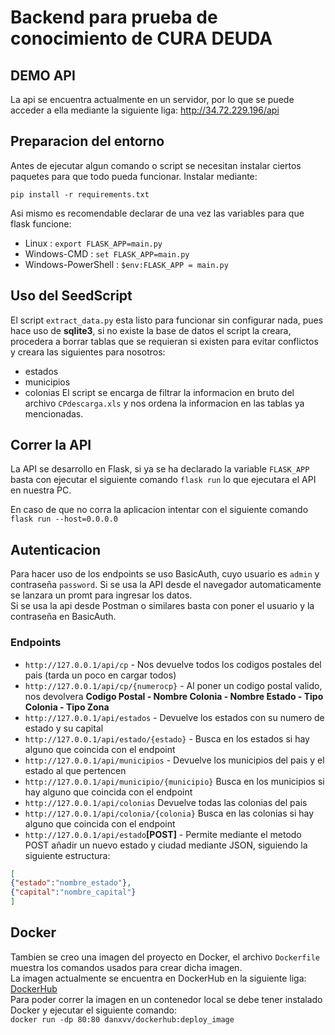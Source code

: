 # Backend para prueba de conocimiento de CURA DEUDA

## DEMO API
La api se encuentra actualmente en un servidor, por lo que se puede acceder a ella mediante la siguiente liga: http://34.72.229.196/api

## Preparacion del entorno

Antes de ejecutar algun comando o script se necesitan instalar ciertos paquetes para que todo pueda funcionar.
Instalar mediante:

`pip install -r requirements.txt`

Asi mismo es recomendable declarar de una vez las variables para que flask funcione:

* Linux : `export FLASK_APP=main.py`
* Windows-CMD : `set FLASK_APP=main.py`
* Windows-PowerShell : `$env:FLASK_APP = main.py`

## Uso del SeedScript

El script `extract_data.py` esta listo para funcionar sin configurar nada, pues hace uso de **sqlite3**, si no existe la base de datos el script la creara, procedera a borrar tablas que se requieran si existen para evitar conflictos y creara las siguientes para nosotros:
* estados
* municipios
* colonias
El script se encarga de filtrar la informacion en bruto del archivo `CPdescarga.xls` y nos ordena la informacion en las tablas ya mencionadas.

## Correr la API

La API se desarrollo en Flask, si ya se ha declarado la variable `FLASK_APP` basta con ejecutar el siguiente comando `flask run` lo que ejecutara el API en nuestra PC.

En caso de que no corra la aplicacion intentar con el siguiente comando `flask run --host=0.0.0.0` 

## Autenticacion

Para hacer uso de los endpoints se uso BasicAuth, cuyo usuario es `admin` y contraseña `password`. Si se usa la API desde el navegador automaticamente se lanzara un promt para ingresar los datos.  
Si se usa la api desde Postman o similares basta con poner el usuario y la contraseña en BasicAuth.

### Endpoints

* `http://127.0.0.1/api/cp` - Nos devuelve todos los codigos postales del pais (tarda un poco en cargar todos)
* `http://127.0.0.1/api/cp/{numerocp}` - Al poner un codigo postal valido, nos devolvera **Codigo Postal - Nombre Colonia - Nombre Estado - Tipo Colonia - Tipo Zona**
* `http://127.0.0.1/api/estados` - Devuelve los estados con su numero de estado y su capital
* `http://127.0.0.1/api/estado/{estado}` - Busca en los estados si hay alguno que coincida con el endpoint
* `http://127.0.0.1/api/municipios` - Devuelve los municipios del pais y el estado al que pertencen
* `http://127.0.0.1/api/municipio/{municipio}` Busca en los municipios si hay alguno que coincida con el endpoint
* `http://127.0.0.1/api/colonias` Devuelve todas las colonias del pais
* `http://127.0.0.1/api/colonia/{colonia}` Busca en las colonias si hay alguno que coincida con el endpoint
* `http://127.0.0.1/api/estado`**[POST]** - Permite mediante el metodo POST añadir un nuevo estado y ciudad mediante JSON, siguiendo la siguiente estructura:  

```json
[  
{"estado":"nombre_estado"},  
{"capital":"nombre_capital"}  
]
```


## Docker

Tambien se creo una imagen del proyecto en Docker, el archivo `Dockerfile` muestra los comandos usados para crear dicha imagen.  
La imagen actualmente se encuentra en DockerHub en la siguiente liga: [DockerHub](https://hub.docker.com/r/danxvv/dockerhub/tags?page=1&ordering=last_updated)  
Para poder correr la imagen en un contenedor local se debe tener instalado Docker y ejecutar el siguiente comando:  
`docker run -dp 80:80 danxvv/dockerhub:deploy_image`
